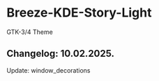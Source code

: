 # Breeze-KDE-Story-Light
GTK-3/4 Theme

Changelog: 10.02.2025.
-----------------------

Update: window_decorations
